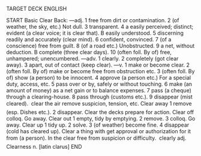 TARGET DECK
ENGLISH

START
Basic
Clear
Back: —adj. 1 free from dirt or contamination. 2 (of weather, the sky, etc.) Not dull. 3 transparent. 4 a easily perceived; distinct; evident (a clear voice; it is clear that). B easily understood. 5 discerning readily and accurately (clear mind). 6 confident, convinced. 7 (of a conscience) free from guilt. 8 (of a road etc.) Unobstructed. 9 a net, without deduction. B complete (three clear days). 10 (often foll. By of) free, unhampered; unencumbered. —adv. 1 clearly. 2 completely (got clear away). 3 apart, out of contact (keep clear). —v. 1 make or become clear. 2 (often foll. By of) make or become free from obstruction etc. 3 (often foll. By of) show (a person) to be innocent. 4 approve (a person etc.) For a special duty, access, etc. 5 pass over or by, safely or without touching. 6 make (an amount of money) as a net gain or to balance expenses. 7 pass (a cheque) through a clearing-house. 8 pass through (customs etc.). 9 disappear (mist cleared).  clear the air remove suspicion, tension, etc. Clear away 1 remove (esp. Dishes etc.). 2 disappear. Clear the decks prepare for action. Clear off colloq. Go away. Clear out 1 empty, tidy by emptying. 2 remove. 3 colloq. Go away. Clear up 1 tidy up. 2 solve. 3 (of weather) become fine. 4 disappear (cold has cleared up). Clear a thing with get approval or authorization for it from (a person). In the clear free from suspicion or difficulty.  clearly adj. Clearness n. [latin clarus]
END
